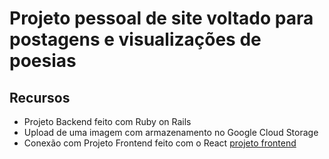 # Projeto pessoal de site voltado para postagens e visualizações de poesias

## Recursos
  * Projeto Backend feito com Ruby on Rails
  * Upload de uma imagem com armazenamento no Google Cloud Storage
  * Conexão com Projeto Frontend feito com o React
    [projeto frontend](https://github.com/alissonrangel/Poesia-frontend-reactjs)